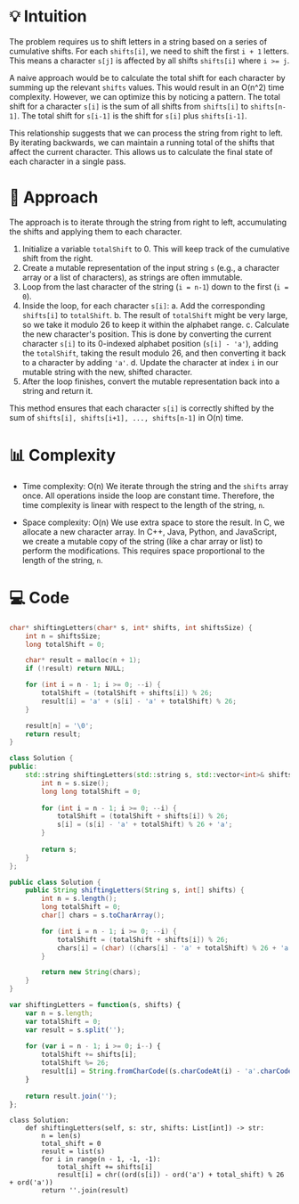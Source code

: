 # 💡 Intuition
The problem requires us to shift letters in a string based on a series of cumulative shifts. For each `shifts[i]`, we need to shift the first `i + 1` letters. This means a character `s[j]` is affected by all shifts `shifts[i]` where `i >= j`.

A naive approach would be to calculate the total shift for each character by summing up the relevant `shifts` values. This would result in an O(n^2) time complexity. However, we can optimize this by noticing a pattern. The total shift for a character `s[i]` is the sum of all shifts from `shifts[i]` to `shifts[n-1]`. The total shift for `s[i-1]` is the shift for `s[i]` plus `shifts[i-1]`.

This relationship suggests that we can process the string from right to left. By iterating backwards, we can maintain a running total of the shifts that affect the current character. This allows us to calculate the final state of each character in a single pass.

# 🚶 Approach
The approach is to iterate through the string from right to left, accumulating the shifts and applying them to each character.

1.  Initialize a variable `totalShift` to 0. This will keep track of the cumulative shift from the right.
2.  Create a mutable representation of the input string `s` (e.g., a character array or a list of characters), as strings are often immutable.
3.  Loop from the last character of the string (`i = n-1`) down to the first (`i = 0`).
4.  Inside the loop, for each character `s[i]`:
    a. Add the corresponding `shifts[i]` to `totalShift`.
    b. The result of `totalShift` might be very large, so we take it modulo 26 to keep it within the alphabet range.
    c. Calculate the new character's position. This is done by converting the current character `s[i]` to its 0-indexed alphabet position (`s[i] - 'a'`), adding the `totalShift`, taking the result modulo 26, and then converting it back to a character by adding `'a'`.
    d. Update the character at index `i` in our mutable string with the new, shifted character.
5.  After the loop finishes, convert the mutable representation back into a string and return it.

This method ensures that each character `s[i]` is correctly shifted by the sum of `shifts[i], shifts[i+1], ..., shifts[n-1]` in O(n) time.

# 📊 Complexity
- Time complexity: O(n)
We iterate through the string and the `shifts` array once. All operations inside the loop are constant time. Therefore, the time complexity is linear with respect to the length of the string, `n`.

- Space complexity: O(n)
We use extra space to store the result. In C, we allocate a new character array. In C++, Java, Python, and JavaScript, we create a mutable copy of the string (like a char array or list) to perform the modifications. This requires space proportional to the length of the string, `n`.

# 💻 Code
```c []
char* shiftingLetters(char* s, int* shifts, int shiftsSize) {
    int n = shiftsSize;
    long totalShift = 0;

    char* result = malloc(n + 1);
    if (!result) return NULL;

    for (int i = n - 1; i >= 0; --i) {
        totalShift = (totalShift + shifts[i]) % 26;
        result[i] = 'a' + (s[i] - 'a' + totalShift) % 26;
    }

    result[n] = '\0';
    return result;
}
```
```C++ []
class Solution {
public:
    std::string shiftingLetters(std::string s, std::vector<int>& shifts) {
        int n = s.size();
        long long totalShift = 0;
        
        for (int i = n - 1; i >= 0; --i) {
            totalShift = (totalShift + shifts[i]) % 26;
            s[i] = (s[i] - 'a' + totalShift) % 26 + 'a';
        }
        
        return s;
    }
};
```
```Java []
public class Solution {
    public String shiftingLetters(String s, int[] shifts) {
        int n = s.length();
        long totalShift = 0;
        char[] chars = s.toCharArray();

        for (int i = n - 1; i >= 0; --i) {
            totalShift = (totalShift + shifts[i]) % 26;
            chars[i] = (char) ((chars[i] - 'a' + totalShift) % 26 + 'a');
        }

        return new String(chars);
    }
}
```
```js []
var shiftingLetters = function(s, shifts) {
    var n = s.length;
    var totalShift = 0;
    var result = s.split('');
    
    for (var i = n - 1; i >= 0; i--) {
        totalShift += shifts[i];
        totalShift %= 26; 
        result[i] = String.fromCharCode((s.charCodeAt(i) - 'a'.charCodeAt(0) + totalShift) % 26 + 'a'.charCodeAt(0));
    }
    
    return result.join('');
};
```
```python3 []
class Solution:
    def shiftingLetters(self, s: str, shifts: List[int]) -> str:
        n = len(s)
        total_shift = 0
        result = list(s)
        for i in range(n - 1, -1, -1):
            total_shift += shifts[i]
            result[i] = chr((ord(s[i]) - ord('a') + total_shift) % 26 + ord('a'))
        return ''.join(result)
```